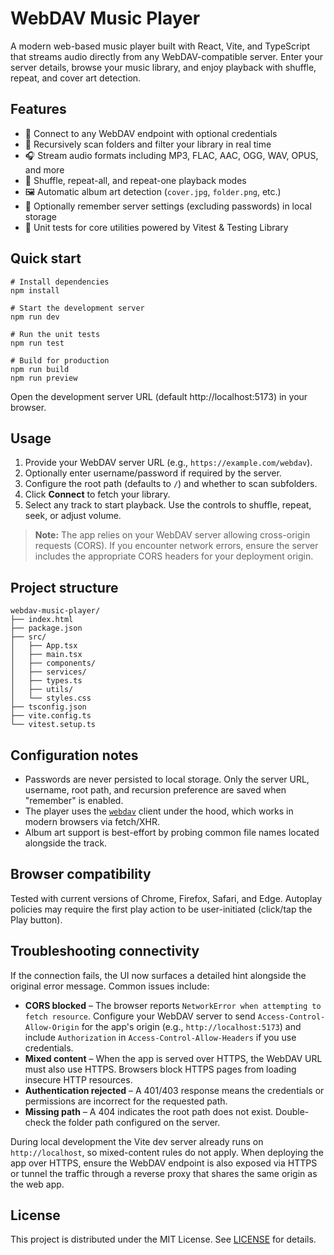 # WebDAV Music Player

A modern web-based music player built with React, Vite, and TypeScript that streams audio directly from any WebDAV-compatible server. Enter your server details, browse your music library, and enjoy playback with shuffle, repeat, and cover art detection.

## Features

- 🔑 Connect to any WebDAV endpoint with optional credentials
- 📂 Recursively scan folders and filter your library in real time
- 🎧 Stream audio formats including MP3, FLAC, AAC, OGG, WAV, OPUS, and more
- 🔁 Shuffle, repeat-all, and repeat-one playback modes
- 🖼️ Automatic album art detection (`cover.jpg`, `folder.png`, etc.)
- 💾 Optionally remember server settings (excluding passwords) in local storage
- 🧪 Unit tests for core utilities powered by Vitest & Testing Library

## Quick start

```fish
# Install dependencies
npm install

# Start the development server
npm run dev

# Run the unit tests
npm run test

# Build for production
npm run build
npm run preview
```

Open the development server URL (default http://localhost:5173) in your browser.

## Usage

1. Provide your WebDAV server URL (e.g., `https://example.com/webdav`).
2. Optionally enter username/password if required by the server.
3. Configure the root path (defaults to `/`) and whether to scan subfolders.
4. Click **Connect** to fetch your library.
5. Select any track to start playback. Use the controls to shuffle, repeat, seek, or adjust volume.

> **Note:** The app relies on your WebDAV server allowing cross-origin requests (CORS). If you encounter network errors, ensure the server includes the appropriate CORS headers for your deployment origin.

## Project structure

```
webdav-music-player/
├── index.html
├── package.json
├── src/
│   ├── App.tsx
│   ├── main.tsx
│   ├── components/
│   ├── services/
│   ├── types.ts
│   ├── utils/
│   └── styles.css
├── tsconfig.json
├── vite.config.ts
└── vitest.setup.ts
```

## Configuration notes

- Passwords are never persisted to local storage. Only the server URL, username, root path, and recursion preference are saved when "remember" is enabled.
- The player uses the [`webdav`](https://www.npmjs.com/package/webdav) client under the hood, which works in modern browsers via fetch/XHR.
- Album art support is best-effort by probing common file names located alongside the track.

## Browser compatibility

Tested with current versions of Chrome, Firefox, Safari, and Edge. Autoplay policies may require the first play action to be user-initiated (click/tap the Play button).

## Troubleshooting connectivity

If the connection fails, the UI now surfaces a detailed hint alongside the original error message. Common issues include:

- **CORS blocked** – The browser reports `NetworkError when attempting to fetch resource`. Configure your WebDAV server to send `Access-Control-Allow-Origin` for the app's origin (e.g., `http://localhost:5173`) and include `Authorization` in `Access-Control-Allow-Headers` if you use credentials.
- **Mixed content** – When the app is served over HTTPS, the WebDAV URL must also use HTTPS. Browsers block HTTPS pages from loading insecure HTTP resources.
- **Authentication rejected** – A 401/403 response means the credentials or permissions are incorrect for the requested path.
- **Missing path** – A 404 indicates the root path does not exist. Double-check the folder path configured on the server.

During local development the Vite dev server already runs on `http://localhost`, so mixed-content rules do not apply. When deploying the app over HTTPS, ensure the WebDAV endpoint is also exposed via HTTPS or tunnel the traffic through a reverse proxy that shares the same origin as the web app.

## License

This project is distributed under the MIT License. See [LICENSE](LICENSE) for details.
